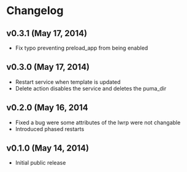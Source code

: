 # Changelog

## v0.3.1 (May 17, 2014)

* Fix typo preventing preload_app from being enabled

## v0.3.0 (May 17, 2014)

* Restart service when template is updated
* Delete action disables the service and deletes the puma_dir

## v0.2.0 (May 16, 2014

* Fixed a bug were some attributes of the lwrp were not changable
* Introduced phased restarts

## v0.1.0 (May 14, 2014)

* Initial public release
